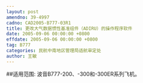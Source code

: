```yaml
---
layout: post
amendno: 39-4997
cadno: CAD2005-B777-03R1
title: 更改大气数据惯性基准组件（ADIRU）的操作程序软件
date: 2005-09-06 00:00:00 +0800
effdate: 2005-09-06 00:00:00 +0800
tag: B777
categories: 民航中南地区管理局适航审定处
author: 王敏
---
```


##适用范围:
波音B777-200、-300和-300ER系列飞机。

